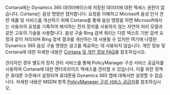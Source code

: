 Cortana에는 Dynamics 365 데이터베이스에 저장된 데이터에 대한 액세스 권한이 없습니다. Cortana는 음성 명령만 캡처합니다. 요청을 이해하고 Microsoft 음성 인식 관련 제품 및 서비스를 개선하기 위해 Cortana를 통해 음성 명령을 하면 Microsoft에서는 사용자의 요청을 기록하여 해석하는 전자 장치를 사용하지 않는 자연어 처리 모델과 같은 고유의 기술을 사용합니다. 음성 구술 Bing 검색 쿼리는 다른 텍스트 기반 검색 요청과 같이 처리되며 Bing 검색 결과를 개선하는 데 사용될 수 있지만 여기에 나열된 Dynamics 365 음성 구술 명령은 광고를 제공하는 데 사용되지 않습니다. 개인 정보 및 Cortana에 대한 자세한 내용은 [Cortana 및 개인 정보 FAQ](http://www.windowsphone.com/en-us/how-to/wp8/cortana/cortana-and-my-privacy-faq)를 참조하십시오.  
  
 관리자인 경우 별도의 장치 관리 서비스를 통해 PolicyManager 구성 서비스 공급자를 사용하여 Cortana에 대한 엔터프라이즈 액세스를 관리할 수 있습니다. 이를 위한 정책은 휴대폰 수준에서 설정되며 휴대폰용 Dynamics 365 앱에 대해서만 설정할 수 없습니다. 자세한 내용은 MSDN 항목 [PolicyManager 구성 서비스 공급자](https://msdn.microsoft.com/library/dn499739.aspx)를 참조하십시오.